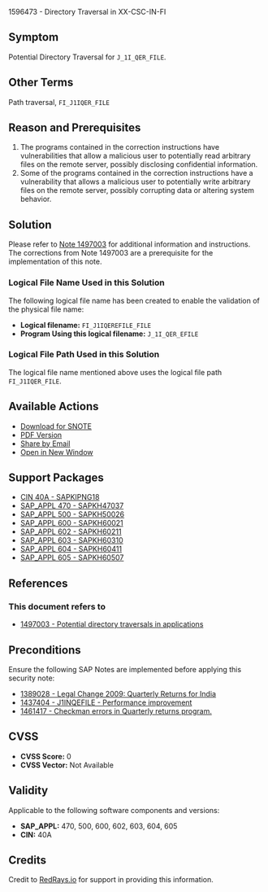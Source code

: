 1596473 - Directory Traversal in XX-CSC-IN-FI

## Symptom
Potential Directory Traversal for `J_1I_QER_FILE`.

## Other Terms
Path traversal, `FI_J1IQER_FILE`

## Reason and Prerequisites
1. The programs contained in the correction instructions have vulnerabilities that allow a malicious user to potentially read arbitrary files on the remote server, possibly disclosing confidential information.
2. Some of the programs contained in the correction instructions have a vulnerability that allows a malicious user to potentially write arbitrary files on the remote server, possibly corrupting data or altering system behavior.

## Solution
Please refer to [Note 1497003](https://me.sap.com/notes/1497003) for additional information and instructions. The corrections from Note 1497003 are a prerequisite for the implementation of this note.

### Logical File Name Used in this Solution
The following logical file name has been created to enable the validation of the physical file name:
- **Logical filename:** `FI_J1IQEREFILE_FILE`
- **Program Using this logical filename:** `J_1I_QER_EFILE`

### Logical File Path Used in this Solution
The logical file name mentioned above uses the logical file path `FI_J1IQER_FILE`.

## Available Actions
- [Download for SNOTE](https://notesdownloads.sap.com/note/0040000009477442017)
- [PDF Version](https://userapps.support.sap.com/sap/support/sfm/notes/print/0001596473?language=en-US&token=4D9BD1F6A21FB9D56E4C34AC6D49006E)
- [Share by Email](https://me.sap.com/notes/0001596473/sharebyemail)
- [Open in New Window](https://me.sap.com/notes/0001596473/opennewwindow)

## Support Packages
- [CIN 40A - SAPKIPNG18](https://me.sap.com/supportpackage/SAPKIPNG18)
- [SAP_APPL 470 - SAPKH47037](https://me.sap.com/supportpackage/SAPKH47037)
- [SAP_APPL 500 - SAPKH50026](https://me.sap.com/supportpackage/SAPKH50026)
- [SAP_APPL 600 - SAPKH60021](https://me.sap.com/supportpackage/SAPKH60021)
- [SAP_APPL 602 - SAPKH60211](https://me.sap.com/supportpackage/SAPKH60211)
- [SAP_APPL 603 - SAPKH60310](https://me.sap.com/supportpackage/SAPKH60310)
- [SAP_APPL 604 - SAPKH60411](https://me.sap.com/supportpackage/SAPKH60411)
- [SAP_APPL 605 - SAPKH60507](https://me.sap.com/supportpackage/SAPKH60507)

## References
### This document refers to
- [1497003 - Potential directory traversals in applications](https://me.sap.com/notes/1497003)

## Preconditions
Ensure the following SAP Notes are implemented before applying this security note:
- [1389028 - Legal Change 2009: Quarterly Returns for India](https://me.sap.com/notes/1389028)
- [1437404 - J1INQEFILE - Performance improvement](https://me.sap.com/notes/1437404)
- [1461417 - Checkman errors in Quarterly returns program.](https://me.sap.com/notes/1461417)

## CVSS
- **CVSS Score:** 0
- **CVSS Vector:** Not Available

## Validity
Applicable to the following software components and versions:
- **SAP_APPL:** 470, 500, 600, 602, 603, 604, 605
- **CIN:** 40A

## Credits
Credit to [RedRays.io](https://redrays.io) for support in providing this information.